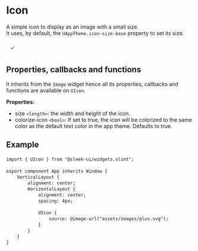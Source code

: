 # Icon
A simple icon to display as an image with a small size.  
It uses, by default, the `UAppTheme.icon-size-base` property to set its size.  

![icon presentation](images/icon.png)

## Properties, callbacks and functions
It inherits from the `Image` widget hence all its properties, callbacks and functions are available on `UIcon`.  

**Properties:**
- size `<length>`: the width and height of the icon.
- colorize-icon `<bool>`: If set to true, the icon will be colorized to the same color as the default text color in the app theme. Defaults to true.

## Example
```slint
import { UIcon } from "@sleek-ui/widgets.slint";

export component App inherits Window {
	VerticalLayout {
		alignment: center;
		HorizontalLayout {
			alignment: center;
			spacing: 4px;

			UIcon {
				source: @image-url("assets/images/plus.svg");
			}
		}
	}
}
```